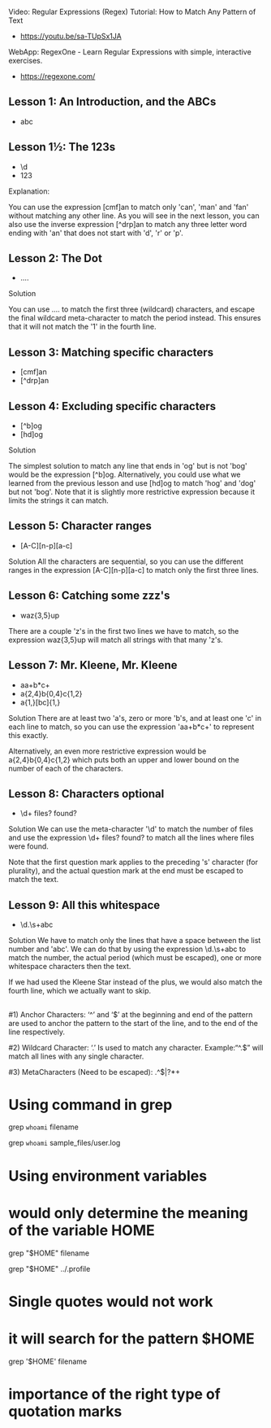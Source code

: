 Video: Regular Expressions (Regex) Tutorial: How to Match Any Pattern of Text
- https://youtu.be/sa-TUpSx1JA

WebApp: RegexOne - Learn Regular Expressions with simple, interactive exercises.
- https://regexone.com/

## Lesson 1: An Introduction, and the ABCs
- abc

## Lesson 1½: The 123s
- \d
- 123

Explanation:

You can use the expression [cmf]an to match only 'can', 'man' and 'fan' without matching any other line. As you will see in the next lesson, you can also use the inverse expression [^drp]an to match any three letter word ending with 'an' that does not start with 'd', 'r' or 'p'.

## Lesson 2: The Dot
- ...\.

Solution

You can use ...\. to match the first three (wildcard) characters,
and escape the final wildcard meta-character to match the period instead.
This ensures that it will not match the '1' in the fourth line.

## Lesson 3: Matching specific characters
- [cmf]an
- [^drp]an

## Lesson 4: Excluding specific characters
- [^b]og
- [hd]og

Solution

The simplest solution to match any line that ends in 'og' but is not 'bog' would be the expression [^b]og.
Alternatively, you could use what we learned from the previous lesson and use [hd]og to match 'hog' and 'dog'
but not 'bog'. Note that it is slightly more restrictive expression because it limits the strings it can match.

## Lesson 5: Character ranges
-  [A-C][n-p][a-c]


Solution
All the characters are sequential, so you can use the different ranges in the expression [A-C][n-p][a-c] to match only the first three lines.

## Lesson 6: Catching some zzz's
- waz{3,5}up

There are a couple 'z's in the first two lines we have to match, so the expression waz{3,5}up will match all strings with that many 'z's.

## Lesson 7: Mr. Kleene, Mr. Kleene
- aa+b*c+
- a{2,4}b{0,4}c{1,2}
- a{1,}[bc]{1,}

Solution
There are at least two 'a's, zero or more 'b's, and at least one 'c' in each line to match, so you can use the expression 'aa+b*c+' to represent this exactly.

Alternatively, an even more restrictive expression would be a{2,4}b{0,4}c{1,2} which puts both an upper and lower bound on the number of each of the characters.

## Lesson 8: Characters optional
- \d+ files? found\?

Solution
We can use the meta-character '\d' to match the number of files and use the expression \d+ files? found\? to match all the lines where files were found.

Note that the first question mark applies to the preceding 's' character (for plurality), and the actual question mark at the end must be escaped to match the text.

## Lesson 9: All this whitespace
- \d\.\s+abc


Solution
We have to match only the lines that have a space between the list number and 'abc'. We can do that by using the expression \d\.\s+abc to match the number, the actual period (which must be escaped), one or more whitespace characters then the text.

If we had used the Kleene Star instead of the plus, we would also match the fourth line, which we actually want to skip.

##

#1) Anchor Characters: ‘^’ and ‘$’ at the beginning and end of
the pattern are used to anchor the pattern to the start of the line,
and to the end of the line respectively.

#2) Wildcard Character: ‘.’ Is used to match any character.
Example:“^.$” will match all lines with any single character.

#3) MetaCharacters (Need to be escaped):
.[]()\^$|?*+


# Using command in grep
grep `whoami` filename

grep `whoami` sample_files/user.log


# Using environment variables
# would only determine the meaning of the variable HOME
grep "$HOME" filename

grep "$HOME" ../.profile

# Single quotes would not work
# it will search for the pattern $HOME
grep '$HOME' filename


# importance of the right type of quotation marks
